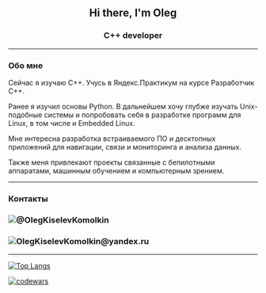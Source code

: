 <h2 align="center">Hi there, I'm Oleg</h2>
<h3 align="center">C++ developer</h3>

---

### Обо мне

Сейчас я изучаю C++. Учусь в Яндекс.Практикум на курсе Разработчик C++.

Ранее я изучил основы Python. В дальнейшем хочу глубже изучать Unix-подобные системы и попробовать себя в разработке программ для Linux, в том числе и Embedded Linux.

Мне интересна разработка встраиваемого ПО и десктопных приложений для навигации, связи и мониторинга и анализа данных.

Также меня привлекают проекты связанные с бепилотными аппаратами, машинным обучением и компьютерным зрением.

---

### Контакты ###

<h3><img src="https://img.icons8.com/plasticine/50/000000/telegram-app.png"/>@OlegKiselevKomolkin</h3>
  
<h3><img src="https://img.icons8.com/plasticine/50/000000/apple-mail.png"/>OlegKiselevKomolkin@yandex.ru</h3>

---

[![Top Langs](https://github-readme-stats.vercel.app/api/top-langs/?username=Lutris1001&layout=compact)](https://github.com/Lutris1001/github-readme-stats)

[![codewars](https://www.codewars.com/users/Lutris1001/badges/large)](https://www.codewars.com/users/Lutris1001)

  

<!--
**Lutris1001/Lutris1001** is a ✨ _special_ ✨ repository because its `README.md` (this file) appears on your GitHub profile.

Here are some ideas to get you started:

- 🔭 I’m currently working on ...
- 🌱 I’m currently learning ...
- 👯 I’m looking to collaborate on ...
- 🤔 I’m looking for help with ...
- 💬 Ask me about ...
- 📫 How to reach me: ...
- 😄 Pronouns: ...
- ⚡ Fun fact: ...
-->
